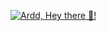 
[![Ardd, Hey there 👋!](https://pimp-my-readme.webapp.io/pimp-my-readme/wavy-banner?subtitle=Hey%20there%21&title=Ardd)](https://pimp-my-readme.webapp.io)
